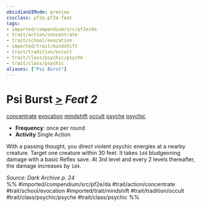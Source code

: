```yaml
---
obsidianUIMode: preview
cssclass: pf2e,pf2e-feat
tags:
- imported/compendium/src/pf2e/da
- trait/action/concentrate
- trait/school/evocation
- imported/trait/mindshift
- trait/tradition/occult
- trait/class/psychic/psyche
- trait/class/psychic
aliases: ["Psi Burst"]
---
```

# Psi Burst  [>](chapter-9-playing-the-game.md#Actions "Single Action") *Feat 2*  
[concentrate](concentrate.md)  [evocation](evocation.md)  [mindshift](mindshift-da.md)  [occult](occult.md)  [psyche](psyche-da.md)  [psychic](rules/traits/psychic-da.md)  

- **Frequency**: once per round
- **Activity** Single Action

With a passing thought, you direct violent psychic energies at a nearby creature. Target one creature within 30 feet. It takes `1d4` bludgeoning damage with a basic Reflex save. At 3rd level and every 2 levels thereafter, the damage increases by `1d4`.

*Source: Dark Archive p. 24*  
%% #imported/compendium/src/pf2e/da #trait/action/concentrate #trait/school/evocation #imported/trait/mindshift #trait/tradition/occult #trait/class/psychic/psyche #trait/class/psychic %%